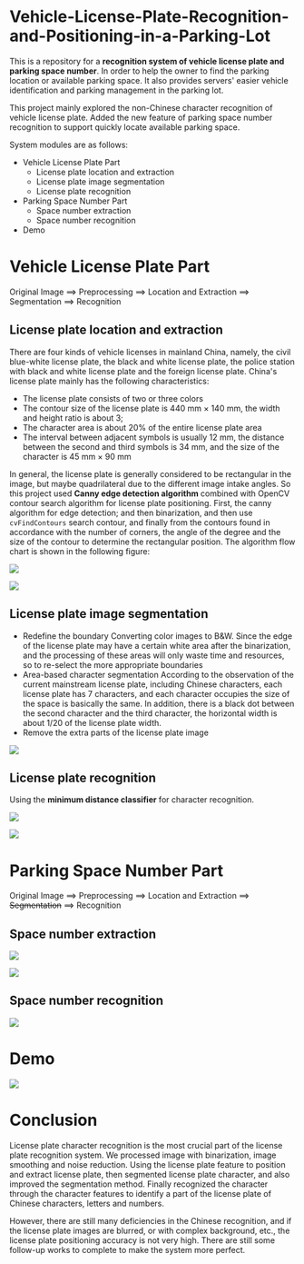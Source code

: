 # Vehicle-License-Plate-Recognition-and-Positioning-in-a-Parking-Lot
This is a repository for a **recognition system of vehicle license plate and parking space number**. In order to help the owner to find the parking location or available parking space.  It also provides servers' easier vehicle identification and parking management in the parking lot.

This project mainly explored the non-Chinese character recognition of vehicle license plate. Added the new feature of parking space number recognition to support quickly locate available parking space.

System modules are as follows:

+ Vehicle License Plate Part
  + License plate location and extraction
  + License plate image segmentation
  + License plate recognition
+ Parking Space Number Part
  + Space number extraction
  + Space number recognition
+ Demo



# Vehicle License Plate Part

Original Image ==> Preprocessing ==> Location and Extraction ==> Segmentation ==> Recognition

## License plate location and extraction

There are four kinds of vehicle licenses in mainland China, namely, the civil blue-white license plate, the black and white license plate, the police station with black and white license plate and the foreign license plate. China's license plate mainly has the following characteristics:

+ The license plate consists of two or three colors
+ The contour size of the license plate is 440 mm × 140 mm, the width and height ratio is about 3;
+ The character area is about 20% of  the entire license plate area
+ The interval between adjacent symbols is usually 12 mm, the distance between the second and third symbols is 34 mm, and the size of the character is 45 mm × 90 mm

In general, the license plate is generally considered to be rectangular in the image, but maybe quadrilateral due to the different image intake angles. So this project used **Canny edge detection algorithm** combined with OpenCV contour search algorithm for license plate positioning. First, the canny algorithm for edge detection; and then binarization, and then use `cvFindContours` search contour, and finally from the contours found in accordance with the number of corners, the angle of the degree and the size of the contour to determine the rectangular position. The algorithm flow chart is shown in the following figure:

![](https://ws3.sinaimg.cn/large/006tNc79gy1fk2tql63m9j30eu0t0wg6.jpg)

![](https://ws1.sinaimg.cn/large/006tNc79gy1fk2txv0sdxj30zq0wyq90.jpg)



## License plate image segmentation

+ Redefine the boundary
  Converting color images to B&W. Since the edge of the license plate may have a certain white area after the binarization, and the processing of these areas will only waste time and resources, so to re-select the more appropriate boundaries
+ Area-based character segmentation
  According to the observation of the current mainstream license plate, including Chinese characters, each license plate has 7 characters, and each character occupies the size of the space is basically the same. In addition, there is a black dot between the second character and the third character, the horizontal width is about 1/20 of the license plate width.
+ Remove the extra parts of the license plate image 

![](https://ws2.sinaimg.cn/large/006tNc79gy1fk2u7jcetsj30k70lp0ud.jpg)

## License plate recognition

Using the **minimum distance classifier** for character recognition.

![](https://ws2.sinaimg.cn/large/006tNc79gy1fk2u8e64m9j30k00bwq47.jpg)

![](https://ws1.sinaimg.cn/large/006tNc79gy1fk2u9hwn72j30vo07owfh.jpg)



# Parking Space Number Part

Original Image ==> Preprocessing ==> Location and Extraction ==> ~~Segmentation~~ ==> Recognition

## Space number extraction

![](https://ws2.sinaimg.cn/large/006tNc79gy1fk2uax8rqcj30xg0awjw2.jpg)

![](https://ws3.sinaimg.cn/large/006tNc79gy1fk2uc4veqqj30y410qtcq.jpg)



## Space number recognition

![](https://ws2.sinaimg.cn/large/006tNc79gy1fk2ucpy6sbj30vs0dwmyb.jpg)

# Demo

![](https://ws1.sinaimg.cn/large/006tNc79gy1fk2uh6x9wjj30wq0jq0vj.jpg)

# Conclusion

License plate character recognition is the most crucial part of the license plate recognition system. We processed image with binarization, image smoothing and noise reduction. Using the license plate feature to position and extract license plate, then segmented license plate character, and also improved the segmentation method. Finally recognized the character through the character features to identify a part of the license plate of Chinese characters, letters and numbers.

However, there are still many deficiencies in the Chinese recognition, and if the license plate images are blurred,  or with complex background, etc., the license plate positioning accuracy is not very high. There are still some follow-up works to complete to make the system more perfect.









